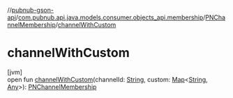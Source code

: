 //[pubnub-gson-api](../../../index.md)/[com.pubnub.api.java.models.consumer.objects_api.membership](../index.md)/[PNChannelMembership](index.md)/[channelWithCustom](channel-with-custom.md)

# channelWithCustom

[jvm]\
open fun [channelWithCustom](channel-with-custom.md)(channelId: [String](https://docs.oracle.com/javase/8/docs/api/java/lang/String.html), custom: [Map](https://docs.oracle.com/javase/8/docs/api/java/util/Map.html)&lt;[String](https://docs.oracle.com/javase/8/docs/api/java/lang/String.html), [Any](https://kotlinlang.org/api/latest/jvm/stdlib/kotlin/-any/index.html)&gt;): [PNChannelMembership](index.md)
